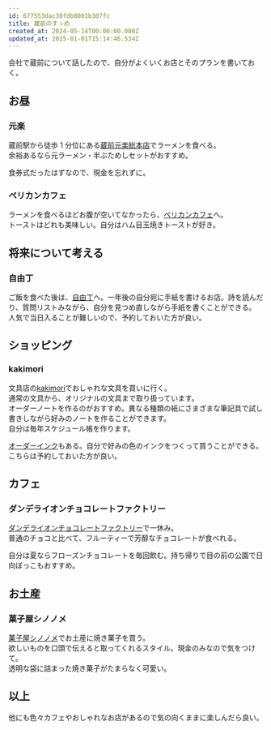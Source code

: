```yaml
---
id: 677553dac30fdb8001b307fc
title: 蔵前のすゝめ
created_at: 2024-05-14T00:00:00.000Z
updated_at: 2025-01-01T15:14:46.534Z
---
```


<p>会社で蔵前について話したので、自分がよくいくお店とそのプランを書いておく。</p>
<h2>お昼</h2>
<h3>元楽</h3>
<p>蔵前駅から徒歩 1 分位にある<a href="https://www.genraku.com/kuramae.html">蔵前元楽総本店</a>でラーメンを食べる。<br>
余裕あるなら元ラーメン・半ぶためしセットがおすすめ。</p>
<p>食券式だったはずなので、現金を忘れずに。</p>
<h3>ペリカンカフェ</h3>
<p>ラーメンを食べるほどお腹が空いてなかったら、<a href="https://asakusa.pelicancafe.jp/">ペリカンカフェ</a>へ。<br>
トーストはどれも美味しい。自分はハム目玉焼きトーストが好き。</p>
<h2>将来について考える</h2>
<h3>自由丁</h3>
<p>ご飯を食べた後は、<a href="https://jiyucho.tokyo/">自由丁</a>へ。一年後の自分宛に手紙を書けるお店。詩を読んだり、質問リストみながら、自分を見つめ直しながら手紙を書くことができる。<br>
人気で当日入ることが難しいので、予約しておいた方が良い。</p>
<h2>ショッピング</h2>
<h3>kakimori</h3>
<p>文具店の<a href="https://kakimori.com/">kakimori</a>でおしゃれな文具を買いに行く。<br>
通常の文具から、オリジナルの文具まで取り扱っています。<br>
オーダーノートを作るのがおすすめ。異なる種類の紙にさまざまな筆記具で試し書きしながら好みのノートを作ることができます。<br>
自分は毎年スケジュール帳を作ります。</p>
<p><a href="https://kakimori.com/pages/inkstand-by-kakimori">オーダーインク</a>もある。自分で好みの色のインクをつくって買うことができる。こちらは予約しておいた方が良い。</p>
<h2>カフェ</h2>
<h3>ダンデライオンチョコレートファクトリー</h3>
<p><a href="https://dandelionchocolate.jp/pages/factory-cafe-kuramae">ダンデライオンチョコレートファクトリー</a>で一休み。<br>
普通のチョコと比べて、フルーティーで芳醇なチョコレートが食べれる。</p>
<p>自分は夏ならフローズンチョコレートを毎回飲む。持ち帰りで目の前の公園で日向ぼっこもおすすめ。</p>
<h2>お土産</h2>
<h3>菓子屋シノノメ</h3>
<p><a href="https://www.fromafar-tokyo.com/kashiyashinonome">菓子屋シノノメ</a>でお土産に焼き菓子を買う。<br>
欲しいものを口頭で伝えると取ってくれるスタイル。現金のみなので気をつけて。<br>
透明な袋に詰まった焼き菓子がたまらなく可愛い。</p>
<h2>以上</h2>
<p>他にも色々カフェやおしゃれなお店があるので気の向くままに楽しんだら良い。</p>
